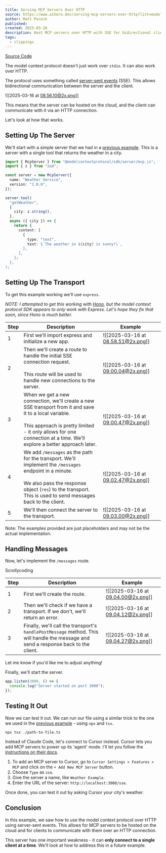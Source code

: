 ```yaml
---
title: Serving MCP Servers Over HTTP
source: https://www.aihero.dev/serving-mcp-servers-over-http?list=model-context-protocol-tutorial
author: Matt Pocock
published: 
created: 2025-03-16
description: Host MCP servers over HTTP with SSE for bidirectional client-server communication. Set up cloud-hosted weather service with Express and Model Context Protocol.
tags:
  - clippings
---
```


[Source Code](https://aihero.dev/s/mcp-sse-transport)

The model context protocol doesn't just work over `stdio`. It can also work over HTTP.

The protocol uses something called [server-sent events](https://developer.mozilla.org/en-US/docs/Web/API/Server-sent_events/Using_server-sent_events) (SSE). This allows bidirectional communication between the server and the client.

![[2025-03-16 at 08.56.10@2x.png]]

This means that the server can be hosted on the cloud, and the client can communicate with it via an HTTP connection.

Let's look at how that works.

## Setting Up The Server

We'll start with a simple server that we had in a [previous example](https://www.aihero.dev/mcp-server-from-a-single-typescript-file). This is a server with a single tool that returns the weather in a city.

```typescript
import { McpServer } from "@modelcontextprotocol/sdk/server/mcp.js";
import { z } from "zod";

const server = new McpServer({
  name: "Weather Service",
  version: "1.0.0",
});

server.tool(
  "getWeather",
  {
    city: z.string(),
  },
  async ({ city }) => {
    return {
      content: [
        {
          type: "text",
          text: \`The weather in ${city} is sunny!\`,
        },
      ],
    };
  },
);
```

## Setting Up The Transport

To get this example working we'll use `express`.

*NOTE: I attempted to get this working with [Hono](https://hono.dev/docs/), but the model context protocol SDK appears to only work with Express. Let's hope they fix that soon, since Hono is much better.*


| Step | Description                                                                                                                                                                                                                          | Example                            |
| ---- | ------------------------------------------------------------------------------------------------------------------------------------------------------------------------------------------------------------------------------------ | ---------------------------------- |
| 1    | First we'll import express and initialize a new app.                                                                                                                                                                                 | ![[2025-03-16 at 08.58.51@2x.png]] |
| 2    | Then we'll create a route to handle the initial SSE connection request.<br><br>This route will be used to handle new connections to the server.                                                                                      | ![[2025-03-16 at 09.00.04@2x.png]] |
| 3    | When we get a new connection, we'll create a new SSE transport from it and save it to a local variable.<br><br>This approach is pretty limited - it only allows for one connection at a time. We'll explore a better approach later. | ![[2025-03-16 at 09.00.47@2x.png]] |
| 4    | We add `/messages` as the path for the transport. We'll implement the `/messages` endpoint in a minute.<br><br>We also pass the response object (`res`) to the transport. This is used to send messages back to the client.          | ![[2025-03-16 at 09.02.47@2x.png]] |
| 5    | We'll then connect the server to the transport.                                                                                                                                                                                      | ![[2025-03-16 at 09.03.00@2x.png]] |

Note: The examples provided are just placeholders and may not be the actual implementation.

## Handling Messages

Now, let's implement the `/messages` route.

Scrollycoding


| Step | Description                                                                                                                          | Example                            |
| ---- | ------------------------------------------------------------------------------------------------------------------------------------ | ---------------------------------- |
| 1    | First we'll create the route.                                                                                                        | ![[2025-03-16 at 09.04.00@2x.png]] |
| 2    | Then we'll check if we have a transport. If we don't, we'll return an error.                                                         | ![[2025-03-16 at 09.04.12@2x.png]] |
| 3    | Finally, we'll call the transport's `handlePostMessage` method. This will handle the message and send a response back to the client. | ![[2025-03-16 at 09.04.27@2x.png]] |

Let me know if you'd like me to adjust anything!

Finally, we'll start the server.

```typescript
app.listen(3000, () => {
  console.log("Server started on port 3000");
});
```

## Testing It Out

Now we can test it out. We can run our file using a similar trick to the one we used in the [previous example](https://www.aihero.dev/mcp-server-from-a-single-typescript-file) - using `npx` and `tsx`.

```shellscript
npx tsx ./path-to-file.ts
```

Instead of Claude Code, let's connect to Cursor instead. Cursor lets you add MCP servers to power up its 'agent' mode. I'll let you follow the [instructions on their docs](https://docs.cursor.com/context/model-context-protocol#adding-an-mcp-server-to-cursor).

1. To add an MCP server to Cursor, go to `Cursor Settings > Features > MCP` and click on the `+ Add New MCP Server` button.
2. Choose `Type` as `sse`.
3. Give the server a name, like `Weather Example`.
4. Enter the URL of the server: `http://localhost:3000/sse`.

Once done, you can test it out by asking Cursor your city's weather.

## Conclusion

In this example, we saw how to use the model context protocol over HTTP using server-sent events. This allows for MCP servers to be hosted on the cloud and for clients to communicate with them over an HTTP connection.

This server has one important weakness - it can **only connect to a single client at a time**. We'll look at how to address this in a future example.